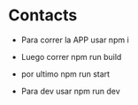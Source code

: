 # Contacts

+ Para correr la APP usar npm i
+ Luego correr npm run build
+ por ultimo npm run start

+ Para dev usar npm run dev